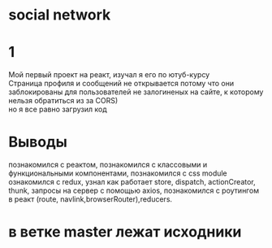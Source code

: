 # social network

# 1
Мой первый проект на реакт, изучал я его по ютуб-курсу   
Страница профиля и сообщений не открывается потому что они заблокированы для пользователей не залогиненых на сайте, к которому нельзя обратиться из за CORS)  
но я все равно загрузил код

# Выводы
познакомился с реактом, познакомился с классовыми и функциональными компонентами, познакомился с css module  
ознакомился с redux, узнал как работает store, dispatch, actionCreator, thunk, запросы на сервер с помощью axios, познакомился с роутингом в реакт (route, navlink,browserRouter),reducers.

# в ветке master лежат исходники
